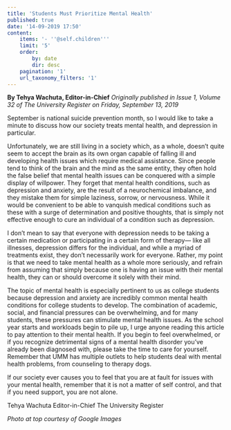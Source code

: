 ```yaml
---
title: 'Students Must Prioritize Mental Health'
published: true
date: '14-09-2019 17:50'
content:
    items: '- ''@self.children'''
    limit: '5'
    order:
        by: date
        dir: desc
    pagination: '1'
    url_taxonomy_filters: '1'
---
```


**By Tehya Wachuta, Editor-in-Chief** _Originally published in Issue 1, Volume 32 of The University Register on Friday, September 13, 2019_

September is national suicide prevention month, so I would like to take a minute to discuss how our society treats mental health, and depression in particular. 

Unfortunately, we are still living in a society which, as a whole, doesn’t quite seem to accept the brain as its own organ capable of falling ill and developing health issues which require medical assistance. Since people tend to think of the brain and the mind as the same entity, they often hold the false belief that mental health issues can be conquered with a simple display of willpower. They forget that mental health conditions, such as depression and anxiety, are the result of a neurochemical imbalance, and they mistake them for simple laziness, sorrow, or nervousness. While it would be convenient to be able to vanquish medical
conditions such as these with a surge of determination and positive thoughts, that is simply not effective enough to cure an individual of a condition such as depression.

I don’t mean to say that everyone with depression needs to be taking a certain medication or participating in a certain form of therapy— like all illnesses, depression differs for the individual, and while a myriad of treatments exist, they don’t necessarily work for everyone. Rather, my point is that we need to take mental health as a whole more seriously, and refrain from assuming that simply because one is having an issue with their mental health, they can or should overcome it solely with their mind.

The topic of mental health is especially pertinent to us as college students because depression and anxiety are incredibly common mental health conditions for college students to develop. The combination of academic, social, and financial pressures can be overwhelming, and for many students, these pressures can stimulate mental health issues. As the school year starts and workloads begin to pile up, I urge anyone reading this article to pay attention to their mental health. If
you begin to feel overwhelmed, or if you recognize detrimental signs of a mental health disorder you’ve already been diagnosed with, please take the time to care for yourself. Remember that UMM has multiple outlets to help students deal with mental health problems, from counseling to therapy dogs.

If our society ever causes you to feel that you are at fault for issues with your mental health, remember that it is not a matter of self control, and that if you need support, you are not alone.

Tehya Wachuta
Editor-in-Chief
The University Register

_Photo at top courtesy of Google Images_